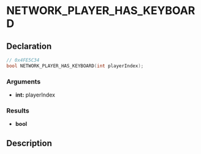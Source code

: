 # NETWORK_PLAYER_HAS_KEYBOARD

## Declaration
```cpp
// 0x4FE5C34
bool NETWORK_PLAYER_HAS_KEYBOARD(int playerIndex);
```

### Arguments
- **int:** playerIndex

### Results
- **bool**

## Description
